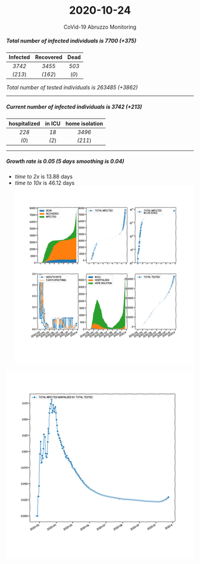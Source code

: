 <div align='center'>

# 2020-10-24
CoVid-19 Abruzzo Monitoring
</div>

##### Total number of infected individuals is 7700 (+375)
Infected | Recovered | Dead
:---: | :---: | :---:
*3742* | *3455* | *503*
*(213*) | *(162*) | (*0*)

*Total number of tested individuals is 263485 (+3862)*
***
##### Current number of infected individuals is 3742 (+213)
hospitalized | in ICU | home isolation
:---: | :---: | :---:
*228* |*18* |*3496*
*(0*) |*(2*) |*(211*)
***
##### Growth rate is 0.05 (5 days smoothing is 0.04)
- *time to 2x* is 13.88 days
- *time to 10x* is 46.12 days
![stats][stats]

![infected_normalized][infected_normalized]

[stats]: stats_Abruzzo.png
[infected_normalized]: infected_normalized_Abruzzo.png
